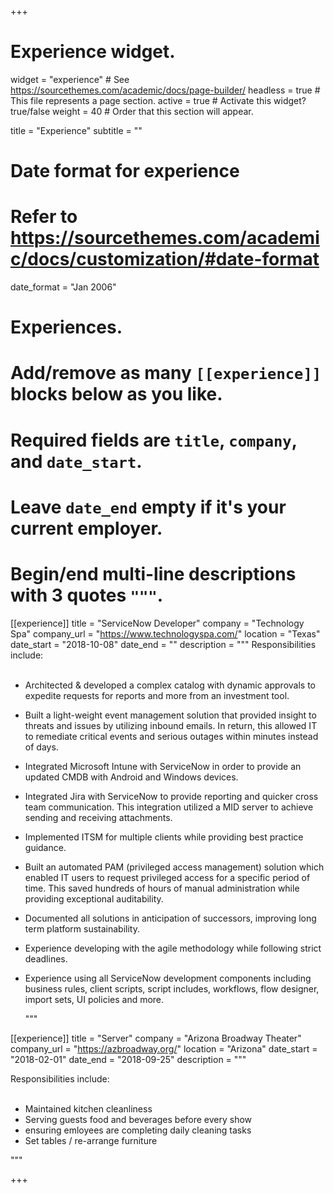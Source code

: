 +++
# Experience widget.
widget = "experience"  # See https://sourcethemes.com/academic/docs/page-builder/
headless = true  # This file represents a page section.
active = true  # Activate this widget? true/false
weight = 40  # Order that this section will appear.

title = "Experience"
subtitle = ""

# Date format for experience
#   Refer to https://sourcethemes.com/academic/docs/customization/#date-format
date_format = "Jan 2006"

# Experiences.
#   Add/remove as many `[[experience]]` blocks below as you like.
#   Required fields are `title`, `company`, and `date_start`.
#   Leave `date_end` empty if it's your current employer.
#   Begin/end multi-line descriptions with 3 quotes `"""`.
[[experience]]
  title = "ServiceNow Developer"
  company = "Technology Spa"
  company_url = "https://www.technologyspa.com/"
  location = "Texas"
  date_start = "2018-10-08"
  date_end = ""
  description = """
  Responsibilities include:  
  <br>

* Architected & developed a complex catalog with dynamic approvals to expedite requests for reports and
more from an investment tool.
* Built a light-weight event management solution that provided insight to threats and issues by utilizing
inbound emails. In return, this allowed IT to remediate critical events and serious outages within minutes
instead of days.
* Integrated Microsoft Intune with ServiceNow in order to provide an updated CMDB with Android and
Windows devices.
* Integrated Jira with ServiceNow to provide reporting and quicker cross team communication. This integration
utilized a MID server to achieve sending and receiving attachments.
* Implemented ITSM for multiple clients while providing best practice guidance.
* Built an automated PAM (privileged access management) solution which enabled IT users to request
privileged access for a specific period of time. This saved hundreds of hours of manual administration while
providing exceptional auditability.
* Documented all solutions in anticipation of successors, improving long term platform sustainability.
* Experience developing with the agile methodology while following strict deadlines.
* Experience using all ServiceNow development components including business rules, client scripts, script
includes, workflows, flow designer, import sets, UI policies and more.
  
  """

[[experience]]
  title = "Server"
  company = "Arizona Broadway Theater"
  company_url = "https://azbroadway.org/"
  location = "Arizona"
  date_start = "2018-02-01"
  date_end = "2018-09-25"
  description = """

  Responsibilities include:  
  <br>

  * Maintained kitchen cleanliness
  * Serving guests food and beverages before every show
  * ensuring emloyees are completing daily cleaning tasks
  * Set tables / re-arrange furniture
  
  """

+++
